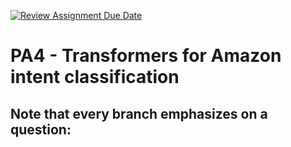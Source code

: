 [![Review Assignment Due Date](https://classroom.github.com/assets/deadline-readme-button-24ddc0f5d75046c5622901739e7c5dd533143b0c8e959d652212380cedb1ea36.svg)](https://classroom.github.com/a/AL4k43eR)
# PA4 - Transformers for Amazon intent classification

## Note that every branch emphasizes on a question: 
